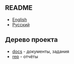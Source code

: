 ## README

- [English](README.md)
- [Русский](README-ru.md)

## Дерево проекта

- [docs](docs) - документы, задания
- [rep](rep) - отчёты
